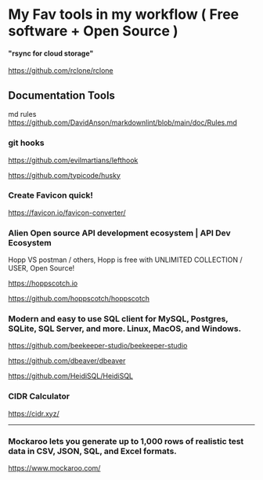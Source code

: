 # My Fav tools in my workflow ( Free software + Open Source ) 

#### "rsync for cloud storage"
https://github.com/rclone/rclone

## Documentation Tools

md rules
https://github.com/DavidAnson/markdownlint/blob/main/doc/Rules.md

### git hooks

https://github.com/evilmartians/lefthook

https://github.com/typicode/husky

### Create Favicon quick!

https://favicon.io/favicon-converter/


### Alien Open source API development ecosystem | API Dev Ecosystem
Hopp VS postman / others, Hopp is free with UNLIMITED COLLECTION / USER, Open Source!

https://hoppscotch.io 

https://github.com/hoppscotch/hoppscotch

###  Modern and easy to use SQL client for MySQL, Postgres, SQLite, SQL Server, and more. Linux, MacOS, and Windows. 
https://github.com/beekeeper-studio/beekeeper-studio


https://github.com/dbeaver/dbeaver


https://github.com/HeidiSQL/HeidiSQL


### CIDR Calculator

https://cidr.xyz/


---

### Mockaroo lets you generate up to 1,000 rows of realistic test data in CSV, JSON, SQL, and Excel formats.
https://www.mockaroo.com/


